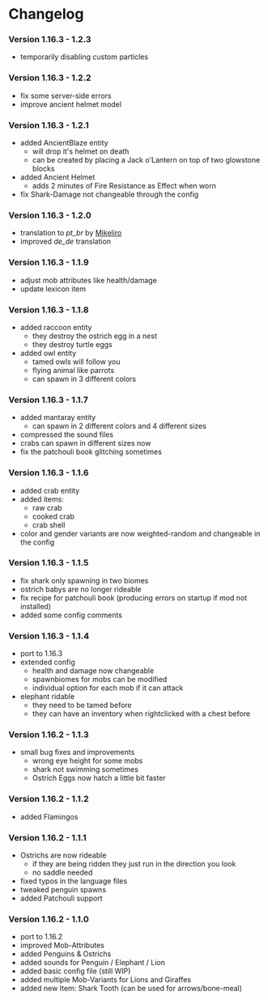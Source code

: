 # Changelog

### Version 1.16.3 - 1.2.3
 - temporarily disabling custom particles

### Version 1.16.3 - 1.2.2
 - fix some server-side errors
 - improve ancient helmet model

### Version 1.16.3 - 1.2.1
 - added AncientBlaze entity
     - will drop it's helmet on death
     - can be created by placing a Jack o'Lantern on top of two glowstone blocks
 - added Ancient Helmet
     - adds 2 minutes of Fire Resistance as Effect when worn
 - fix Shark-Damage not changeable through the config

### Version 1.16.3 - 1.2.0
 - translation to *pt_br* by [Mikeliro](https://github.com/Mikeliro)
 - improved *de_de* translation

### Version 1.16.3 - 1.1.9
 - adjust mob attributes like health/damage
 - update lexicon item

### Version 1.16.3 - 1.1.8
 - added raccoon entity
     - they destroy the ostrich egg in a nest
     - they destroy turtle eggs
 - added owl entity
     - tamed owls will follow you
     - flying animal like parrots
     - can spawn in 3 different colors 

### Version 1.16.3 - 1.1.7
 - added mantaray entity
     - can spawn in 2 different colors and 4 different sizes
 - compressed the sound files
 - crabs can spawn in different sizes now
 - fix the patchouli book glitching sometimes

### Version 1.16.3 - 1.1.6
 - added crab entity
 - added items:
     - raw crab
     - cooked crab
     - crab shell
 - color and gender variants are now weighted-random and changeable in the config

### Version 1.16.3 - 1.1.5
 - fix shark only spawning in two biomes
 - ostrich babys are no longer rideable
 - fix recipe for patchouli book (producing errors on startup if mod not installed)
 - added some config comments

### Version 1.16.3 - 1.1.4
 - port to 1.16.3
 - extended config
    - health and damage now changeable
    - spawnbiomes for mobs can be modified
    - individual option for each mob if it can attack
 - elephant ridable
    - they need to be tamed before
    - they can have an inventory when rightclicked with a chest before

### Version 1.16.2 - 1.1.3
 - small bug fixes and improvements
     - wrong eye height for some mobs
     - shark not swimming sometimes
     - Ostrich Eggs now hatch a little bit faster

### Version 1.16.2 - 1.1.2
 - added Flamingos

### Version 1.16.2 - 1.1.1
 - Ostrichs are now rideable
    - if they are being ridden they just run in the direction you look
    - no saddle needed
 - fixed typos in the language files
 - tweaked penguin spawns
 - added Patchouli support


### Version 1.16.2 - 1.1.0
 - port to 1.16.2
 - improved Mob-Attributes
 - added Penguins & Ostrichs
 - added sounds for Penguin / Elephant / Lion
 - added basic config file (still WIP)
 - added multiple Mob-Variants for Lions and Giraffes
 - added new Item: Shark Tooth (can be used for arrows/bone-meal)